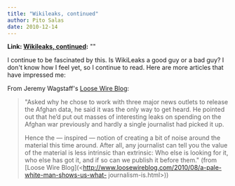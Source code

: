 ```yaml
---
title: "Wikileaks, continued"
author: Pito Salas
date: 2010-12-14
---
```


**Link: [Wikileaks, continued](None):** ""



I continue to be fascinated by this. Is WikiLeaks a good guy or a bad guy? I
don't know how I feel yet, so I continue to read. Here are more articles that
have impressed me:

From Jeremy Wagstaff's [Loose Wire Blog](<http://www.loosewireblog.com>):

> "Asked why he chose to work with three major news outlets to release the
> Afghan data, he said it was the only way to get heard. He pointed out that
> he’d put out masses of interesting leaks on spending on the Afghan war
> previously and hardly a single journalist had picked it up.
>
> Hence the — inspired — notion of creating a bit of noise around the material
> this time around. After all, any journalist can tell you the value of the
> material is less intrinsic than extrinsic: Who else is looking for it, who
> else has got it, and if so can we publish it before them." (from [Loose Wire
> Blog](<http://www.loosewireblog.com/2010/08/a-pale-white-man-shows-us-what-
> journalism-is.html>))


